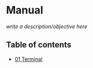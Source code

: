 # Manual

*write a description/objective here*

## Table of contents

* [01 Terminal](https://github.com/RachelFrank/Manual/tree/master/01%20Terminal)
